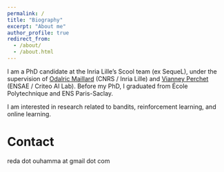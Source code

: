 ```yaml
---
permalink: /
title: "Biography"
excerpt: "About me"
author_profile: true
redirect_from: 
  - /about/
  - /about.html
---
```


I am a PhD candidate at the Inria Lille’s Scool team (ex SequeL), under the supervision of [Odalric Maillard](http://odalricambrymmaillard.neowordpress.fr/) (CNRS / Inria Lille) and [Vianney Perchet](https://vianney.ai/) (ENSAE / Criteo AI Lab). Before my PhD, I graduated from École Polytechnique and ENS Paris-Saclay.

I am interested in research related to bandits, reinforcement learning, and online learning.

Contact
======
reda dot ouhamma at gmail dot com
